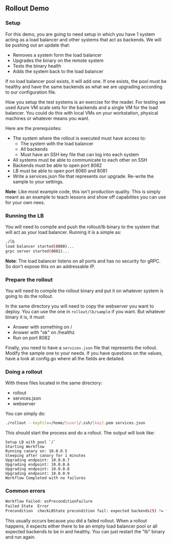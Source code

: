 ## Rollout Demo

### Setup

For this demo, you are going to need setup in which you have 1 system acting as a load balancer and other systems that act as backends.  We will be pushing out an update that:

- Removes a system form the load balancer
- Upgrades the binary on the remote system
- Tests the binary health
- Adds the system back to the load balancer

If no load balancer pool exists, it will add one. If one exists, the pool must be healthy and have the same backends as what we are upgrading according to our configuration file.

How you setup the test systems is an exercise for the reader. For testing we used Azure VM scale sets for the backends and a single VM for the load balancer. You could do this with local VMs on your workstation, physical machines or whatever means you want.

Here are the prerequisites:
- The system where the rollout is executed must have access to:
	- The system with the load balancer
	- All backends
	- Must have an SSH key file that can log into each system
- All systems must be able to communicate to each other on SSH
- Backends must be able to open port 8082
- LB must be able to open port 8080 and 8081
- Write a services.json file that represents our upgrade. Re-write the sample to your settings.

**Note**: Like most example code, this isn't production quality. This is simply meant as an example to teach lessons and show off capabilites you can use for your own nees.

### Running the LB

You will need to compile and push the rollout/lb binary to the system that will act as your load balancer. Running it is a simple as:

```bash
./lb
load balancer started(8080)...
grpc server started(8081)...
```

**Note**: The load balancer listens on all ports and has no security for gRPC. So don't expose this on an addressable IP.

### Prepare the rollout

You will need to compile the rollout binary and put it on whatever system is going to do the rollout.

In the same directory you will need to copy the webserver you want to deploy. You can use the one in `rollout/lb/sample` if you want. But whatever binary it is, it must:
- Answer with something on /
- Answer with "ok" on /healthz
- Run on port 8082

Finally, you need to have a `services.json` file that represents the rollout. Modify the sample one to your needs. If you have questions on the values, have a look at config.go where all the fields are detailed.

### Doing a rollout

With these files located in the same directory:
- rollout
- services.json
- webserver

You can simply do:
```bash
./rollout --keyFile=/home/[user]/.ssh/[key].pem services.json
```

This should start the process and do a rollout. The output will look like:

```
Setup LB with pool `/`
Starting Workflow
Running canary on: 10.0.0.5
Sleeping after canary for 1 minutes
Upgrading endpoint: 10.0.0.7
Upgrading endpoint: 10.0.0.6
Upgrading endpoint: 10.0.0.8
Upgrading endpoint: 10.0.0.9
Workflow Completed with no failures
```

### Common errors

```bash
Workflow Failed: esPreconditionFailure
Failed State  Error                                                                      
Precondition  checkLBState precondition fail: expected backends(5) != found backends(1) 
```
This usually occurs because you did a failed rollout. When a rollout happens, it expects either there to be an empty load balancer pool or all expected backends to be in and healthy.  You can just restart the "lb" binary and run again.


